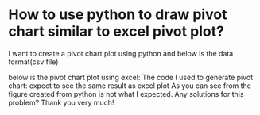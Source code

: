 
# How to use python to draw pivot chart similar to excel pivot plot?

I want to create a pivot chart plot using python and below is the data format(csv file)

below is the pivot chart plot using excel:
The code I used to generate pivot chart:
expect to see the same result as excel plot
As you can see from the figure created from python is not what I expected.
Any solutions for this problem?
Thank you very much!

        